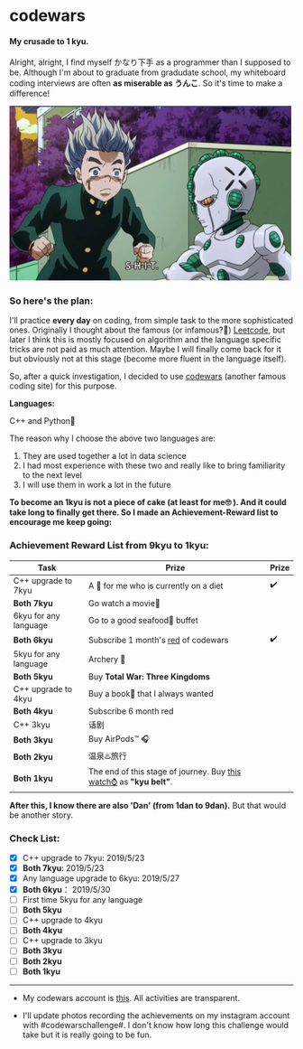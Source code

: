 # codewars
#### My crusade to 1 kyu. 

Alright, alright, I find myself かなり下手 as a programmer than I supposed to be. Although I'm about to graduate from gradudate school, my whiteboard coding interviews are often **as miserable as うんこ**. So it's time to make a difference! 

<img src="assets/act3.png" width="500">

### So here's the plan:

I'll practice **every day** on coding, from simple task to the more sophisticated ones. Originally I thought about the famous (or infamous?🙉) [Leetcode](https://leetcode.com/), but later I think this is mostly focused on algorithm and the language specific tricks are not paid as much attention. Maybe I will finally come back for it but obviously not at this stage (become more fluent in the language itself).

So, after a quick investigation, I decided to use [codewars](https://www.codewars.com/) (another famous coding site) for this purpose.

**Languages:**

C++ and Python🐍

The reason why I choose the above two languages are:

1. They are used together a lot in data science
2. I had most experience with these two and really like to bring familiarity to the next level
3. I will use them in work a lot in the future

**To become an 1kyu is not a piece of cake (at least for me🙄 ). And it could take long to finally get there. So I made an Achievement-Reward list to encourage me keep going:**

### Achievement Reward List from 9kyu to 1kyu:

| Task                  | Prize                                                        | Prize |
| --------------------- | ------------------------------------------------------------ | ----- |
| C++ upgrade to 7kyu   | A 🍔 for me who is currently on a diet                        | ✔️     |
| **Both 7kyu**         | Go watch a movie🍿                                            |       |
| 6kyu for any language | Go to a good seafood🦀 buffet                                 |       |
| **Both 6kyu**         | Subscribe 1 month's [red](https://www.codewars.com/subscribe) of codewars | ✔️     |
| 5kyu for any language | Archery 🏹                                                    |       |
| **Both 5kyu**         | Buy **Total War: Three Kingdoms**                            |       |
| C++ upgrade to 4kyu   | Buy a book📘 that I always wanted                             |       |
| **Both 4kyu**         | Subscribe 6 month red                                        |       |
| C++ 3kyu              | 话剧                                                         |       |
| **Both 3kyu**         | Buy AirPods:tm: 🎧                                            |       |
| **Both 2kyu**         | 温泉♨️旅行                                                    |       |
| **Both 1kyu**         | The end of this stage of journey. Buy [this watch⌚](https://www.citizen.com.hk/html/en/products/eco-drive/super-titanium/ca4241-55a.html) as **"kyu belt"**. |       |

**After this, I know there are also 'Dan' (from 1dan to 9dan).** But that would be another story. 



### Check List:
- [x] C++ upgrade to 7kyu:  2019/5/23
- [x] **Both 7kyu**:  2019/5/23
- [x] Any language upgrade to 6kyu: 2019/5/27
- [x] **Both 6kyu**： 2019/5/30
- [ ] First time 5kyu for any language
- [ ] **Both 5kyu**
- [ ] C++ upgrade to 4kyu
- [ ] **Both 4kyu**
- [ ] C++ upgrade to 3kyu
- [ ] **Both 3kyu**
- [ ] **Both 2kyu**
- [ ] **Both 1kyu**

---
+ My codewars account is [this](https://www.codewars.com/users/spencerpomme). All activities are transparent.

+ I'll update photos recording the achievements on my instagram account with #codewarschallenge#. I don't know how long this challenge would take but it is really going to be fun.
